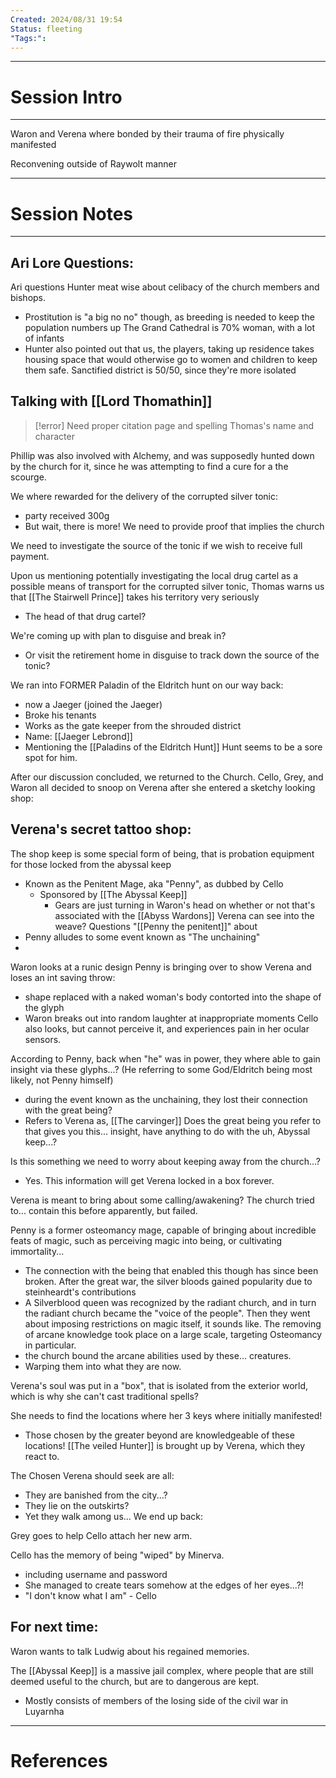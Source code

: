 ```yaml
---
Created: 2024/08/31 19:54
Status: fleeting
"Tags:":
---
```

---
# Session Intro
---
Waron and Verena where bonded by their trauma of fire
physically manifested

Reconvening outside of Raywolt manner

---
# Session Notes
---
## Ari Lore Questions:
Ari questions Hunter meat wise about celibacy of the church members and bishops.
- Prostitution is "a big no no" though, as breeding is needed to keep the population numbers up
The Grand Cathedral is 70% woman, with a lot of infants
- Hunter also pointed out that us, the players, taking up residence takes housing space that would otherwise go to women and children to keep them safe.
Sanctified district is 50/50, since they're more isolated

## Talking with [[Lord Thomathin]] 
> [!error] Need proper citation page and spelling Thomas's name and character

Phillip was also involved with Alchemy, and was supposedly hunted down by the church for it, since he was attempting to find a cure for a the scourge.

We where rewarded for the delivery of the corrupted silver tonic:
- party received 300g
- But wait, there is more! We need to provide proof that implies the church

We need to investigate the source of the tonic if we wish to receive full payment.

Upon us mentioning potentially investigating the local drug cartel as a possible means of transport for the corrupted silver tonic, Thomas warns us that [[The Stairwell Prince]] takes his territory very seriously
- The head of that drug cartel?

We're coming up with plan to disguise and break in?
- Or visit the retirement home in disguise to track down the source of the tonic?

We ran into FORMER Paladin of the Eldritch hunt on our way back:
- now a Jaeger (joined the Jaeger)
- Broke his tenants
- Works as the gate keeper from the shrouded district
- Name: [[Jaeger Lebrond]]
- Mentioning the [[Paladins of the Eldritch Hunt]] Hunt seems to be a sore spot for him.

After our discussion concluded, we returned to the Church. Cello, Grey, and Waron all decided to snoop on Verena after she entered a sketchy looking shop:
## Verena's secret tattoo shop:
The shop keep is some special form of being, that is probation equipment for those locked from the abyssal keep
- Known as the Penitent Mage, aka "Penny", as dubbed by Cello
	- Sponsored by [[The Abyssal Keep]]
		- Gears are just turning in Waron's head on whether or not that's associated with the [[Abyss Wardons]]
Verena can see into the weave? Questions "[[Penny the penitent]]" about
- Penny alludes to some event known as "The unchaining"
- 
Waron looks at a runic design Penny is bringing over to show Verena and loses an int saving throw:
- shape replaced with a naked woman's body contorted into the shape of the glyph
- Waron breaks out into random laughter at inappropriate moments
Cello also looks, but cannot perceive it, and experiences pain in her ocular sensors.

According to Penny, back when "he" was in power, they where able to gain insight via these glyphs...? (He referring to some God/Eldritch being most likely, not Penny himself)
- during the event known as the unchaining, they lost their connection with the great being?
- Refers to Verena as, [[The carvinger]]
Does the great being you refer to that gives you this... insight, have anything to do with the uh, Abyssal keep...?

Is this something we need to worry about keeping away from the church...?
- Yes. This information will get Verena locked in a box forever.

Verena is meant to bring about some calling/awakening?
The church tried to... contain this before apparently, but failed.

Penny is a former osteomancy mage, capable of bringing about incredible feats of magic, such as perceiving magic into being, or cultivating immortality...
- The connection with the being that enabled this though has since been broken.
After the great war, the silver bloods gained popularity due to steinheardt's contributions
- A Silverblood queen was recognized by the radiant church, and in turn the radiant church became the "voice of the people".
Then they went about imposing restrictions on magic itself, it sounds like. The removing of arcane knowledge took place on a large scale, targeting Osteomancy in particular.
- the church bound the arcane abilities used by these... creatures.
- Warping them into what they are now.

Verena's soul was put in a "box", that is isolated from the exterior world, which is why she can't cast traditional spells?

She needs to find the locations where her 3 keys where initially manifested!
- Those chosen by the greater beyond are knowledgeable of these locations!
 [[The veiled Hunter]] is brought up by Verena, which they react to.
 
The Chosen Verena should seek are all:  
  - They are banished from the city...?
  - They lie on the outskirts? 
  - Yet they walk among us...
We end up back:

Grey goes to help Cello attach her new arm.

Cello has the memory of being "wiped" by Minerva.
- including username and password
- She managed to create tears somehow at the edges of her eyes...?!
- "I don't know what I am" - Cello

## For next time: 
Waron wants to talk Ludwig about his regained memories.

The [[Abyssal Keep]] is a massive jail complex, where people that are still deemed useful to the church, but are to dangerous are kept.
- Mostly consists of members of the losing side of the civil war in Luyarnha
---
# References